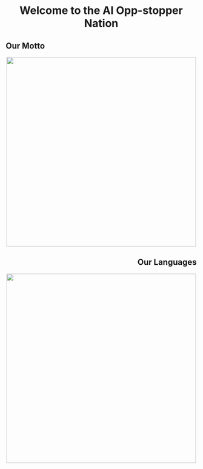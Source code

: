 <div align="center"> 
<h1>Welcome to the AI Opp-stopper Nation</h1>
<h2 align="left">Our Motto</h2>
<img float="left" width=500 src="https://64.media.tumblr.com/eb22fd21f1fc245b67883f49d75e7287/tumblr_inline_p7l7j7jgX31rz60rk_500.gifv"/>
<br>
<h2 align="right">Our Languages</h2>
<a href="https://github.com/anuraghazra/github-readme-stats">
<img width=500 src="https://github-readme-stats.vercel.app/api/top-langs/?username=Sk1-z&theme=dark&layout=compact&langs_count=10"/>
</a>
</div>

